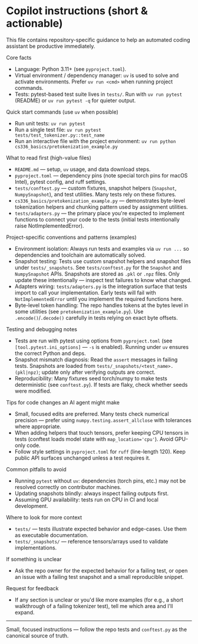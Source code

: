 <!-- Copilot / AI agent instructions for contributors working on CS336 assignment1-basics -->
# Copilot instructions (short & actionable)

This file contains repository-specific guidance to help an automated coding assistant be productive immediately.

Core facts
- Language: Python 3.11+ (see `pyproject.toml`).
- Virtual environment / dependency manager: `uv` is used to solve and activate environments. Prefer `uv run <cmd>` when running project commands.
- Tests: pytest-based test suite lives in `tests/`. Run with `uv run pytest` (README) or `uv run pytest -q` for quieter output.

Quick start commands (use `uv` when possible)
- Run unit tests: `uv run pytest`
- Run a single test file: `uv run pytest tests/test_tokenizer.py::test_name`
- Run an interactive file with the project environment: `uv run python cs336_basics/pretokenization_example.py`

What to read first (high-value files)
- `README.md` — setup, `uv` usage, and data download steps.
- `pyproject.toml` — dependency pins (note special torch pins for macOS Intel), pytest config, and ruff settings.
- `tests/conftest.py` — custom fixtures, snapshot helpers (`Snapshot`, `NumpySnapshot`), and test utilities. Many tests rely on these fixtures.
- `cs336_basics/pretokenization_example.py` — demonstrates byte-level tokenization helpers and chunking pattern used by assignment utilities.
- `tests/adapters.py` — the primary place you're expected to implement functions to connect your code to the tests (initial tests intentionally raise NotImplementedError).

Project-specific conventions and patterns (examples)
- Environment isolation: Always run tests and examples via `uv run ...` so dependencies and toolchain are automatically solved.
- Snapshot testing: Tests use custom snapshot helpers and snapshot files under `tests/_snapshots`. See `tests/conftest.py` for the `Snapshot` and `NumpySnapshot` APIs. Snapshots are stored as `.pkl` or `.npz` files. Only update these intentionally — inspect test failures to know what changed.
- Adapters wiring: `tests/adapters.py` is the integration surface that tests import to call your implementation. Early tests will fail with `NotImplementedError` until you implement the required functions here.
- Byte-level token handling: The repo handles tokens at the bytes level in some utilities (see `pretokenization_example.py`). Use `.encode()`/`.decode()` carefully in tests relying on exact byte offsets.

Testing and debugging notes
- Tests are run with pytest using options from `pyproject.toml` (see `[tool.pytest.ini_options]` — `-s` is enabled). Running under `uv` ensures the correct Python and deps.
- Snapshot mismatch diagnosis: Read the `assert` messages in failing tests. Snapshots are loaded from `tests/_snapshots/<test_name>.(pkl|npz)`; update only after verifying outputs are correct.
- Reproducibility: Many fixtures seed torch/numpy to make tests deterministic (see `conftest.py`). If tests are flaky, check whether seeds were modified.

Tips for code changes an AI agent might make
- Small, focused edits are preferred. Many tests check numerical precision — prefer using `numpy.testing.assert_allclose` with tolerances where appropriate.
- When adding helpers that touch tensors, prefer keeping CPU tensors in tests (conftest loads model state with `map_location='cpu'`). Avoid GPU-only code.
- Follow style settings in `pyproject.toml` for `ruff` (line-length 120). Keep public API surfaces unchanged unless a test requires it.

Common pitfalls to avoid
- Running `pytest` without `uv`: dependencies (torch pins, etc.) may not be resolved correctly on contributor machines.
- Updating snapshots blindly: always inspect failing outputs first.
- Assuming GPU availability: tests run on CPU in CI and local development.

Where to look for more context
- `tests/` — tests illustrate expected behavior and edge-cases. Use them as executable documentation.
- `tests/_snapshots/` — reference tensors/arrays used to validate implementations.

If something is unclear
- Ask the repo owner for the expected behavior for a failing test, or open an issue with a failing test snapshot and a small reproducible snippet.

Request for feedback
- If any section is unclear or you'd like more examples (for e.g., a short walkthrough of a failing tokenizer test), tell me which area and I'll expand.

---
Small, focused instructions — follow the repo tests and `conftest.py` as the canonical source of truth.
